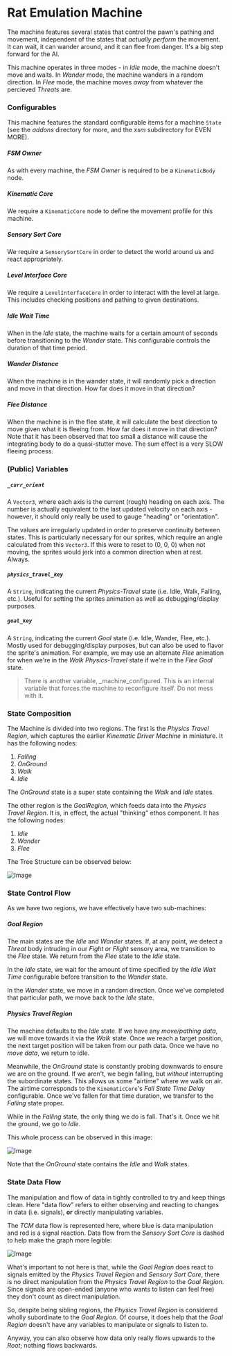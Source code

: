 # Rat Emulation Machine
The machine features several states that control the pawn's pathing and movement, independent of the states that *actually perform* the movement. It can wait, it can wander around, and it can flee from danger. It's a big step forward for the AI.

This machine operates in three modes - in *Idle* mode, the machine doesn't move and waits. In *Wander* mode, the machine wanders in a random direction. In *Flee* mode, the machine moves *away* from whatever the percieved *Threats* are.

### Configurables
This machine features the standard configurable items for a machine `State` (see the *addons* directory for more, and the *xsm* subdirectory for EVEN MORE).

##### FSM Owner
As with every machine, the *FSM Owner* is required to be a `KinematicBody` node.

##### Kinematic Core
We require a `KinematicCore` node to define the movement profile for this machine.

##### Sensory Sort Core
We require a `SensorySortCore` in order to detect the world around us and react appropriately.

##### Level Interface Core
We require a `LevelInterfaceCore` in order to interact with the level at large. This includes checking positions and pathing to given destinations.

##### Idle Wait Time
When in the *Idle* state, the machine waits for a certain amount of seconds before transitioning to the *Wander* state. This configurable controls the duration of that time period.

##### Wander Distance
When the machine is in the wander state, it will randomly pick a direction and move in that direction. How far does it move in that direction?

##### Flee Distance
When the machine is in the flee state, it will calculate the best direction to move given what it is fleeing from. How far does it move in that direction? Note that it has been observed that too small a distance will cause the integrating body to do a quasi-stutter move. The sum effect is a very SLOW fleeing process.

### (Public) Variables

##### `_curr_orient`
A `Vector3`, where each axis is the current (rough) heading on each axis. The number is actually equivalent to the last updated velocity on each axis - however, it should only really be used to gauge "heading" or "orientation".

The values are irregularly updated in order to preserve continuity between states. This is particularly necessary for our sprites, which require an angle calculated from this `Vector3`. If this were to reset to (0, 0, 0) when not moving, the sprites would jerk into a common direction when at rest. Always.

##### `physics_travel_key`
A `String`, indicating the current *Physics-Travel* state (i.e. Idle, Walk, Falling, etc.). Useful for setting the sprites animation as well as debugging/display purposes.

##### `goal_key`
A `String`, indicating the current *Goal* state (i.e. Idle, Wander, Flee, etc.). Mostly used for debugging/display purposes, but can also be used to flavor the sprite's animation. For example, we may use an alternate *Flee* animation for when we're in the *Walk* *Physics-Travel* state if we're in the *Flee* *Goal* state.

> There is another variable, \_machine\_configured. This is an internal variable that forces the machine to reconfigure itself. Do not mess with it.

### State Composition
The Machine is divided into two regions. The first is the *Physics Travel Region*, which captures the earlier *Kinematic Driver Machine* in miniature. It has the following nodes:

1. *Falling*
1. *OnGround*
1. *Walk*
1. *Idle*

The *OnGround* state is a super state containing the *Walk* and *Idle* states.

The other region is the *GoalRegion*, which feeds data into the *Physics Travel Region*. It is, in effect, the actual "thinking" ethos component. It has the following nodes:

1. *Idle*
1. *Wander*
1. *Flee*

The Tree Structure can be observed below:

![Image](./doc_images/REM.hierarchy.png "REM Hierarchy Tree")

### State Control Flow

As we have two regions, we have effectively have two sub-machines:

##### Goal Region
The main states are the *Idle* and *Wander* states. If, at any point, we detect a *Threat* body intruding in our *Fight or Flight* sensory area, we transition to the *Flee* state. We return from the *Flee* state to the *Idle* state.

In the *Idle* state, we wait for the amount of time specified by the *Idle Wait Time* configurable before transition to the *Wander* state.

In the *Wander* state, we move in a random direction. Once we've completed that particular path, we move back to the *Idle* state.

##### Physics Travel Region
The machine defaults to the *Idle* state. If we have any *move/pathing data*, we will move towards it via the *Walk* state. Once we reach a target position, the next target position will be taken from our path data. Once we have no *move data*, we return to idle.

Meanwhile, the *OnGround* state is constantly probing downwards to ensure we are on the ground. If we aren't, we begin falling, but *without* interrupting the subordinate states. This allows us some "airtime" where we walk on air. The airtime corresponds to the `KinematicCore`'s *Fall State Time Delay* configurable. Once we've fallen for that time duration, we transfer to the *Falling* state proper.

While in the *Falling* state, the only thing we do is fall. That's it. Once we hit the ground, we go to *Idle*.

This whole process can be observed in this image:

![Image](./doc_images/REM.flow.state.png "REM State Flow Control Tree")

Note that the *OnGround* state contains the *Idle* and *Walk* states.

### State Data Flow

The manipulation and flow of data in tightly controlled to try and keep things clean. Here "data flow" refers to either observing and reacting to changes in data (i.e. signals), **or** directly manipulating variables.

The *TCM* data flow is represented here, where blue is data manipulation and red is a signal reaction. Data flow from the *Sensory Sort Core* is dashed to help make the graph more legible:

![Image](./doc_images/REM.flow.data.png "REM Data Flow Control Tree")

What's important to not here is that, while the *Goal Region* does react to signals emitted by the *Physics Travel Region* and *Sensory Sort Core*, there is no direct manipulation from the *Physics Travel Region* to the *Goal Region*. Since signals are open-ended (anyone who wants to listen can feel free) they don't count as direct manipulation.

So, despite being sibling regions, the *Physics Travel Region* is considered wholly subordinate to the *Goal Region*. Of course, it does help that the *Goal Region* doesn't have any variables to manipulate or signals to listen to.

Anyway, you can also observe how data only really flows upwards to the *Root*; nothing flows backwards.